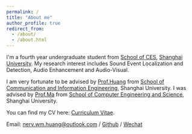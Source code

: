 ```yaml
---
permalink: /
title: "About me"
author_profile: true
redirect_from: 
  - /about/
  - /about.html
---
```


I'm a fourth year undergraduate student from [School of CES](https://cs.shu.edu.cn/), [Shanghai University](https://www.shu.edu.cn/). My research interest includes Sound Event Localization and Detection, Audio Enhancement and Audio-Visual.

I am very fortunate to be advised by [Prof.Huang](https://www.XXX.com/) from [School of Communication and Information Engineering](https://cs.shu.edu.cn/), Shanghai University. I was advised by [Prof.Ma](https://XXX.shu.edu.cn/) from [School of Computer Engineering and Science](https://cs.shu.edu.cn/), Shanghai University.

You can find my CV here: [Curriculum Vitae](../assets/Curriculum_Vitae.pdf).

Email: [nerv.wm.huang@outlook.com](mailto:nerv.wm.huang@outlook.com) / [Github](https://github.com/Uminan) / [Wechat](../images/Wechat.png)
